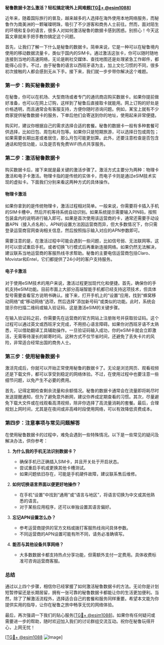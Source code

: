 **秘鲁数据卡怎么激活？轻松搞定境外上网难题[[TG💪+ @esim1088](https://t.me/s/esim1088)]**

近年来，随着国际旅行的普及，越来越多的人选择在海外使用本地网络服务，而秘鲁作为南美洲的一颗璀璨明珠，吸引了不少游客和商务人士前往。然而，面对陌生的环境和复杂的语言，很多人对如何激活秘鲁的数据卡感到困惑。别担心！今天这篇文章就来手把手教你搞定这个问题。

首先，让我们了解一下什么是秘鲁的数据卡。简单来说，它是一种可以在秘鲁境内使用的移动数据流量卡，类似于国内的SIM卡。通过激活这张卡，你可以随时随地连接到当地的高速网络，无论是刷社交媒体、查找地图还是处理紧急工作邮件，都能得心应手。不过，由于秘鲁的语言以西班牙语为主，加上文化习惯的不同，很多初次接触的人都会感到无从下手。接下来，我们就一步步带你解决这个难题。

### **第一步：购买秘鲁数据卡**

在秘鲁，你可以在机场、大型商场或者专门的通讯商店购买数据卡。如果你提前做好准备，也可以在网上订购，这样到了秘鲁后直接取卡就能用。网上订购的好处是价格透明，而且通常会有客服支持，方便你随时咨询问题。例如，某宝上就有不少商家提供秘鲁数据卡的服务，下单后他们会寄送到你的地址，使用起来非常便捷。

购买时，建议你根据自己的需求选择合适的套餐。秘鲁的数据卡一般有多种套餐可供选择，比如日包、周包和月包等。如果你只是短期旅游，可以选择日包或周包；如果需要长期出差或者居住，那么月包可能更划算。此外，还要注意检查是否包含通话和短信功能，以及是否有免费WiFi热点共享服务。

### **第二步：激活秘鲁数据卡**

购买数据卡后，接下来就是最关键的激活步骤了。激活方式主要分为两种：物理卡激活和电子卡激活。物理卡指的是传统的实体卡，而电子卡则是通过eSIM技术实现的虚拟卡。下面我们分别来看这两种方式的具体操作。

#### **物理卡激活**
如果你拿到的是传统物理卡，激活过程相对简单。一般来说，你需要将卡插入手机的SIM卡槽中，然后开机等待系统自动识别。如果系统提示需要输入PIN码，按照包装盒内的说明进行输入即可。如果是首次使用该运营商的卡，通常还需要手动设置APN（接入点名称）。APN的设置方法因运营商而异，但大多数情况下，你只需登录运营商官网查询相关信息，然后按照指示输入对应的APN参数即可。

需要注意的是，在激活过程中可能会遇到一些问题，比如信号弱、无法联网等。这时可以尝试重启手机，或者切换飞行模式后再重新连接网络。如果仍然无法解决，建议联系当地运营商的客服热线寻求帮助。秘鲁的主要电信运营商包括Claro、Movistar和Entel，它们都提供了24小时的客户支持服务。

#### **电子卡激活**
对于使用eSIM技术的用户来说，激活过程更加现代化和便捷。首先，确保你的手机支持eSIM功能。目前市面上大部分高端智能手机都已经支持这项技术，但具体型号需要查看官方说明书确认。接下来，打开手机上的“设置”应用，找到“蜂窝移动网络”或“移动网络”选项，然后选择“添加新号码”或类似的功能。此时，系统会提示你扫描二维码或输入验证码，这是激活eSIM的关键步骤。

在输入验证码之前，你需要先在运营商的官方网站上注册账号并获取验证码。这个过程可以通过英文或西班牙文完成，不用担心语言障碍。如果你对西班牙语不太熟悉，可以借助翻译工具辅助操作。一旦验证码输入成功，你的eSIM卡就会立即激活，无需等待漫长的邮寄时间。这种方式不仅节省时间，还避免了丢失卡片的风险，非常适合经常出国的商务人士。

### **第三步：使用秘鲁数据卡**

激活完成后，你就可以开始正常使用秘鲁的数据卡了。无论是浏览网页、观看视频还是下载文件，都可以享受到稳定的网络体验。不过，在使用过程中也要注意一些细节问题，以免产生不必要的费用。

首先，记得定期检查剩余流量和余额情况。秘鲁的数据卡通常会在流量即将耗尽时发送提醒通知，但为了避免意外断网，建议你养成定期查看的习惯。其次，尽量避免下载大文件或在线观看高清视频，除非你选择了高流量消耗的套餐。最后，合理规划上网时间，尤其是在夜间或非高峰时段使用网络，可以有效降低资费成本。

### **第四步：注意事项与常见问题解答**

在使用秘鲁数据卡的过程中，难免会遇到一些特殊情况。以下是一些常见的疑问及解决办法，供你参考：

1. **为什么我的手机无法识别数据卡？**
   - 确保手机已正确插入SIM卡，并且开关处于开启状态。
   - 尝试重启手机或更换其他卡槽测试。
   - 如果问题依旧存在，可能是手机硬件故障，建议联系售后维修。

2. **如何切换语言界面以便更好地操作？**
   - 在手机“设置”中找到“通用”或“语言与地区”，将语言切换为中文或其他熟悉的语言。
   - 对于某些应用程序，还可以单独设置其语言偏好。

3. **忘记APN设置怎么办？**
   - 参考运营商提供的官方文档或拨打客服热线询问具体参数。
   - 不同运营商的APN设置可能有所不同，请务必准确填写。

4. **能否与其他设备共享网络？**
   - 大多数数据卡都支持热点分享功能，但需额外支付一定费用。具体收费标准可咨询运营商客服。

### **总结**

通过以上四个步骤，相信你已经掌握了如何激活秘鲁数据卡的方法。无论你是计划短暂停留还是长期居留，拥有一张可靠的秘鲁数据卡都能让你的生活更加便利。当然，除了了解激活流程外，选择适合自己的套餐和服务同样重要。希望本文能为你提供实用的指导，让你在秘鲁之旅中畅享无忧的网络体验。

最后，再次强调一下我们的贴心服务[[TG💪+ @esim1088](https://t.me/s/esim1088)]。如果你有任何疑问或需要进一步的帮助，随时欢迎加入我们的讨论群组交流互动。祝你在秘鲁玩得开心，上网无忧！

[[TG💪+ @esim1088](https://t.me/s/esim1088) ![Image](https://i.postimg.cc/4NQfJmqS/Snipaste-2025-05-13-00-14-12.png)]